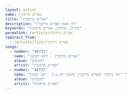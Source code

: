 ```yaml
---
layout: artist
name: אפרים מרקוביץ
title: "אפרים מרקוביץ"
description: "דף האמן אפרים מרקוביץ"
keywords: "שירים, מוזיקה, אפרים מרקוביץ"
permalink: /artists/אפרים-מרקוביץ
redirect_from:
  - /artists/list/אפרים מרקוביץ
songs:
  - number: "48731"
    name: "אפרים מרקוביץ - והוא יושיעני"
    album: "סינגלים"
    artist: "אפרים מרקוביץ"
  - number: "48732"
    name: "יוסי ניילנדר ואפרים מרקוביץ בקאבר למ.ב.ד ''אני מאמין''"
    album: "סינגלים"
    artist: "אפרים מרקוביץ"
---
```

